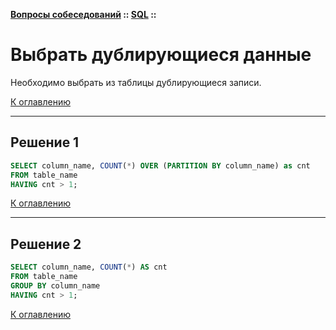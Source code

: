 **[Вопросы собеседований](../../README.md#вопросы-собеседований) :: [SQL](../../README.md#sql) ::**
# Выбрать дублирующиеся данные

Необходимо выбрать из таблицы дублирующиеся записи.

[К оглавлению](../README.md#sql)

---

## Решение 1

```sql
SELECT column_name, COUNT(*) OVER (PARTITION BY column_name) as cnt
FROM table_name
HAVING cnt > 1;
```

[К оглавлению](../README.md#sql)

---

## Решение 2

```sql
SELECT column_name, COUNT(*) AS cnt
FROM table_name
GROUP BY column_name
HAVING cnt > 1;
```

[К оглавлению](../README.md#sql)
